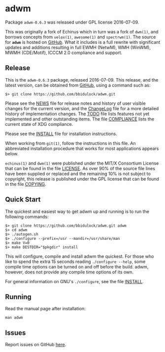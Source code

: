 [adwm -- read me first file.  2016-07-09]: #

adwm
====

Package `adwm-0.6.3` was released under GPL license 2016-07-09.

This was originally a fork of Echinus which in turn was a fork of `dwm(1)`, and
borrows concepts from `velox(1)`, `awesome(1)` and `spectrwm(1)`.  The source
for __`adwm`__ is hosted on [GitHub][1].  What it includes is a full
rewrite with significant updates and additions resulting in full EWMH (NetwM),
WMH (WinWM), MWMH (CDE/Motif), ICCCM 2.0 compliance and support.


Release
-------

This is the `adwm-0.6.3` package, released 2016-07-09.  This release, and
the latest version, can be obtained from [GitHub][1], using a command such as:

    $> git clone https://github.com/bbidulock/adwm.git

Please see the [NEWS][3] file for release notes and history of user visible
changes for the current version, and the [ChangeLog][4] file for a more
detailed history of implementation changes.  The [TODO][5] file lists features
not yet implemented and other outstanding items.  The file [COMPLIANCE][6]
lists the current state of XDG compliance.

Please see the [INSTALL][7] file for installation instructions.

When working from `git(1)`, follow the instructions in this file.  An
abbreviated installation procedure that works for most applications appears
below.

`echinus(1)` and `dwm(1)` were published under the MIT/X Consortium
License that can be found in the file [LICENSE][8].  As over 90% of the source
file lines have been supplied or replaced and the remaining 10% is not subject
to copyright, this release is published under the GPL license that can be found
in the file [COPYING][9].


Quick Start
-----------

The quickest and easiest way to get adwm up and running is to run the
following commands:

    $> git clone https://github.com/bbidulock/adwm.git adwm
    $> cd adwm
    $> ./autogen.sh
    $> ./configure --prefix=/usr --mandir=/usr/share/man
    $> make V=0
    $> make DESTDIR="$pkgdir" install

This will configure, compile and install adwm the quickest.  For those who
like to spend the extra 15 seconds reading `./configure --help`, some compile
time options can be turned on and off before the build.  adwm, however,
does not provide any compile time options of its own.

For general information on GNU's `./configure`, see the file [INSTALL][7].


Running
-------

Read the manual page after installation:

    man adwm


Issues
------

Report issues on GitHub [here][2].



[1]: https://github.com/bbidulock/adwm
[2]: https://github.com/bbidulock/adwm/issues
[3]: NEWS
[4]: ChangeLog
[5]: TODO
[6]: COMPLIANCE
[7]: INSTALL
[8]: LICENSE
[9]: COPYING

[ vim: set ft=markdown sw=4 tw=80 nocin nosi fo+=tcqlorn: ]: #
